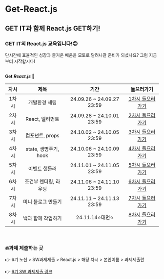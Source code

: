# Get-React.js
## GET IT과 함께 React.js GET하기!

### GET IT의 React.js 교육입니다!😊 

단시간에 효율적인 성장과 즐거운 배움을 모토로 달려나갈 준비가 되셨나요?
그럼 지금부터 시작합시다!
<br/><br/>

**Get** **_React.js_** 👊

|차시|제목|기간|들으러가기|
|:---:|:---:|:---:|:---:|
|1차시|개발환경 세팅|24.09.26 ~ 24.09.27 23:59|[1차시 들으러가기](https://github.com/getit-knu/Get-React.js/tree/main/1%EC%B0%A8%EC%8B%9C)|
|2차시|React, 엘리먼트|24.09.28 ~ 24.10.01 23:59|[2차시 들으러가기](https://github.com/getit-knu/Get-React.js/tree/main/2%EC%B0%A8%EC%8B%9C)|
|3차시|컴포넌트, props|24.10.02 ~ 24.10.05 23:59|[3차시 들으러가기](https://github.com/getit-knu/Get-React.js/tree/main/3%EC%B0%A8%EC%8B%9C)|
|4차시|state, 생명주기, hook|24.10.06 ~ 24.10.09 23:59|[4차시 들으러가기](https://github.com/getit-knu/Get-React.js/tree/main/4%EC%B0%A8%EC%8B%9C)|
|5차시|이벤트 핸들러|24.11.01 ~ 24.11.05 23:59|[5차시 들으러가기](https://github.com/getit-knu/Get-React.js/tree/main/5%EC%B0%A8%EC%8B%9C)|
|6차시|조건부 렌더링, 라우팅|24.11.06 ~ 24.11.10 23:59|[6차시 들으러가기](https://github.com/getit-knu/Get-React.js/tree/main/6%EC%B0%A8%EC%8B%9C)|
|7차시|미니 블로그 만들기|24.11.11 ~ 24.11.13 23:59|[7차시 들으러가기](https://github.com/getit-knu/Get-React.js/tree/main/7%EC%B0%A8%EC%8B%9C)|
|8차시|백과 함께 작업하기|24.11.14⭐대면⭐|[8차시 들으러가기](https://github.com/getit-knu/Get-React.js/tree/main/8%EC%B0%A8%EC%8B%9C)|



<br/>

### 🔥과제 제출하는 곳 
👉 6기 노션 > SW과제제출 > React.js > 해당 차시 > 본인이름 > 과제제출란

👉 [6기 SW 과제제출 링크](https://www.notion.so/SW-8502eeef321b43e2ad13ece0f626be33)
